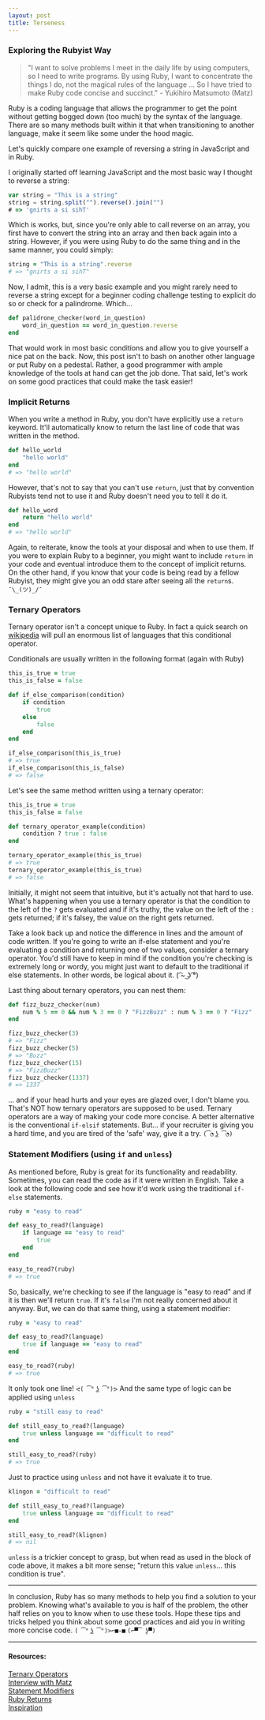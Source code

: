 ```yaml
---
layout: post
title: Terseness
---
```


### Exploring the Rubyist Way
>"I want to solve problems I meet in the daily life by using computers, so I need to write programs. By using Ruby, I want to concentrate the things I do, not the magical rules of the language ... So I have tried to make Ruby code concise and succinct." - Yukihiro Matsumoto (Matz)

Ruby is a coding language that allows the programmer to get the point without getting bogged down (too much) by the syntax of the language. There are so many methods built within it that when transitioning to another language, make it seem like some under the hood magic.

Let's quickly compare one example of reversing a string in JavaScript and in Ruby.

I originally started off learning JavaScript and the most basic way I thought  to reverse a string:  

```javascript
var string = "This is a string"
string = string.split("").reverse().join("")
# => 'gnirts a si sihT'
```
Which is works, but, since you're only able to call reverse on an array, you first have to convert the string into an array and then back again into a string. However, if you were using Ruby to do the same thing and in the same manner, you could simply:  

```ruby
string = "This is a string".reverse
# => "gnirts a si sihT"
```
Now, I admit, this is a very basic example and you might rarely need to reverse a string except for a beginner coding challenge testing to explicit do so or check for a palindrome. Which...

```ruby
def palidrone_checker(word_in_question)
	word_in_question == word_in_question.reverse
end

```
That would work in most basic conditions and allow you to give yourself a nice pat on the back. Now, this post isn't to bash on another other language or put Ruby on a pedestal. Rather, a good programmer with ample knowledge of the tools at hand can get the job done. That said, let's work on some good practices that could make the task easier!

### Implicit Returns
When you write a method in Ruby, you don't have explicitly use a `return` keyword. It'll automatically know to return the last line of code that was written in the method.

~~~ruby
def hello_world
	"hello world"
end
# => "hello world"
~~~
However, that's not to say that you can't use `return`, just that by convention Rubyists tend not to use it and Ruby doesn't need you to tell it do it.

```ruby
def hello_word
	return "hello world"
end
# => "hello world"
```
Again, to reiterate, know the tools at your disposal and when to use them. If you were to explain Ruby to a beginner, you might want to include `return` in your code and eventual introduce them to the concept of implicit returns. On the other hand, if you know that your code is being read by a fellow Rubyist, they might give you an odd stare after seeing all the `return`s. `¯\_(ツ)_/¯`

### Ternary Operators
Ternary operator isn't a concept unique to Ruby. In fact a quick search on [wikipedia](https://en.wikipedia.org/wiki/%3F:) will pull an enormous list of languages that this conditional operator. 

Conditionals are usually written in the following format (again with Ruby)

~~~ruby
this_is_true = true
this_is_false = false

def if_else_comparison(condition)
	if condition
		true 
	else
		false
	end
end

if_else_comparison(this_is_true)
# => true
if_else_comparison(this_is_false)
# => false
~~~

Let's see the same method written using a ternary operator:

~~~ruby
this_is_true = true
this_is_false = false

def ternary_operator_example(condition)
	condition ? true : false 
end 

ternary_operator_example(this_is_true)
# => true
ternary_operator_example(this_is_true)
# => false
~~~

Initially, it might not seem that intuitive, but it's actually not that hard to use. What's happening when you use a ternary operator is that the condition to the left of the `?` gets evaluated and if it's truthy, the value on the left of the `:` gets returned; if it's falsey, the value on the right gets returned. 


Take a look back up and notice the difference in lines and the amount of code written. If you're going to write an if-else statement and you're evaluating a condition and returning one of two values, consider a ternary operator. You'd still have to keep in mind if the condition you're checking is extremely long or wordy, you might just want to default to the traditional if else statements. In other words, be logical about it. ( ͡~ ͜ʖ ͡°)

Last thing about ternary operators, you can nest them: 

~~~ruby
def fizz_buzz_checker(num)
	num % 5 == 0 && num % 3 == 0 ? "FizzBuzz" : num % 3 == 0 ? "Fizz" : num % 5 == 0 ? "Buzz" : num 
end

fizz_buzz_checker(3)
# => "Fizz"
fizz_buzz_checker(5)
# => "Buzz" 
fizz_buzz_checker(15)
# => "FizzBuzz"
fizz_buzz_checker(1337)
# => 1337
~~~

... and if your head hurts and your eyes are glazed over, I don't blame you. That's NOT how ternary operators are supposed to be used. Ternary operators are a way of making your code more concise. A better alternative is the conventional `if-elsif` statements. But... if your recruiter is giving you a hard time, and you are tired of the 'safe' way, give it a try. `(͡◔ ͜ʖ ͡◔)`

### Statement Modifiers (using `if` and `unless`)
As mentioned before, Ruby is great for its functionality and readability. Sometimes, you can read the code as if it were written in English. Take a look at the following code and see how it'd work using the traditional `if-else` statements.

~~~ruby
ruby = "easy to read" 

def easy_to_read?(language)
	if language == "easy to read" 
		true 
	end
end

easy_to_read?(ruby)
# => true 
~~~

So, basically, we're checking to see if the language is "easy to read" and if it is then we'll return `true`. If it's `false` I'm not really concerned about it anyway. But, we can do that same thing, using a statement modifier: 

~~~ruby
ruby = "easy to read" 

def easy_to_read?(language)
	true if language == "easy to read" 
end

easy_to_read?(ruby)
# => true 
~~~

It only took one line! `ᕙ( ͡° ͜ʖ ͡°)ᕗ` And the same type of logic can be applied using `unless` 

~~~ruby
ruby = "still easy to read"

def still_easy_to_read?(language)
	true unless language == "difficult to read" 
end

still_easy_to_read?(ruby)
# => true
~~~

Just to practice using `unless` and not have it evaluate it to true.  

~~~ruby
klingon = "difficult to read"

def still_easy_to_read?(language)
	true unless language == "difficult to read" 
end

still_easy_to_read?(klignon)
# => nil
~~~
`unless` is a trickier concept to grasp, but when read as used in the block of code above, it makes a bit more sense; "return this value `unless`... this condition is true".

---

In conclusion, Ruby has so many methods to help you find a solution to your problem. Knowing what's available to you is half of the problem, the other half relies on you to know when to use these tools. Hope these tips and tricks helped you think about some good practices and aid you in writing more concise code.  `( ͡° ͜ʖ ͡°)>⌐■-■` `(⌐▀͡ ̯ʖ▀)`

---

#### Resources: 
	
[Ternary Operators](http://www.dnawebagency.com/ternary-operator/)  
[Interview with Matz](http://www.artima.com/intv/rubyP.html)  
[Statement Modifiers](http://rubylearning.com/satishtalim/simple_constructs.html)  
[Ruby Returns](http://jtrudell.github.io/blog/ruby_return_values/)  
[Inspiration](https://timedotcom.files.wordpress.com/2016/11/1101061225_400.jpg?h=580)
